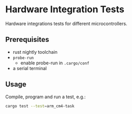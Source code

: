 # Hardware Integration Tests

Hardware integrations tests for different microcontrollers.

## Prerequisites

- rust nightly toolchain
- `probe-run`
    - enable probe-run in `.cargo/conf`
- a serial terminal

## Usage

Compile, program and run a test, e.g.:
```sh
cargo test --test=arm_cm4-task
```
